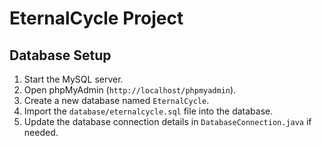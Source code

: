 # EternalCycle Project

## Database Setup

1. Start the MySQL server.
2. Open phpMyAdmin (`http://localhost/phpmyadmin`).
3. Create a new database named `EternalCycle`.
4. Import the `database/eternalcycle.sql` file into the database.
5. Update the database connection details in `DatabaseConnection.java` if needed.